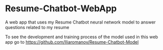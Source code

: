 # Resume-Chatbot-WebApp
A web app that uses my Resume Chatbot neural network model to answer questions related to my resume

To see the development and training process of the model used in this web app go to https://github.com/Iliaromanov/Resume-Chatbot-Model
